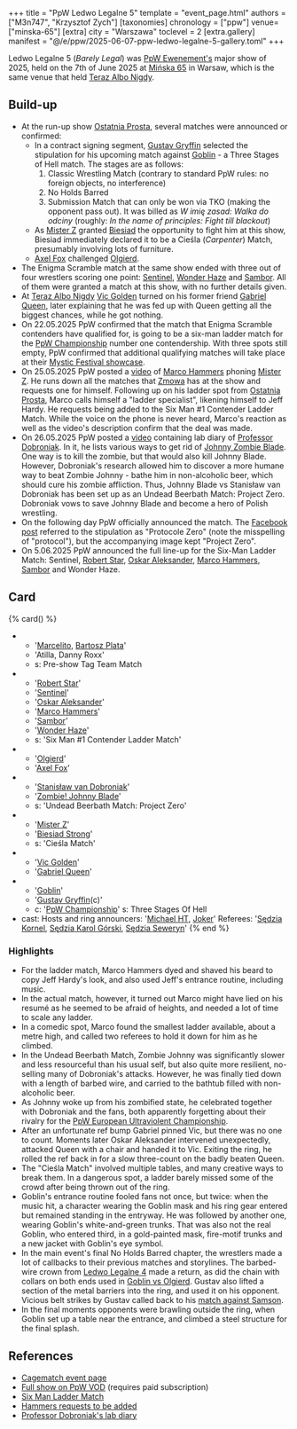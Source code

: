 +++
title = "PpW Ledwo Legalne 5"
template = "event_page.html"
authors = ["M3n747", "Krzysztof Zych"]
[taxonomies]
chronology = ["ppw"]
venue=["minska-65"]
[extra]
city = "Warszawa"
toclevel = 2
[extra.gallery]
manifest = "@/e/ppw/2025-06-07-ppw-ledwo-legalne-5-gallery.toml"
+++

Ledwo Legalne 5 (_Barely Legal_) was [PpW Ewenement's](@/o/ppw.md) major show of 2025, held on the 7th of June 2025 at [Mińska 65](@/v/minska-65.md) in Warsaw, which is the same venue that held [Teraz Albo Nigdy](@/e/ppw/2025-03-15-ppw-teraz-albo-nigdy.md).

## Build-up

* At the run-up show [Ostatnia Prosta](@/e/ppw/2025-04-30-ppw-ostatnia-prosta.md), several matches were announced or confirmed:
  * In a contract signing segment, [Gustav Gryffin](@/w/gustav-gryffin.md) selected the stipulation for his upcoming match against [Goblin](@/w/goblin.md) - a Three Stages of Hell match. The stages are as follows:
    1. Classic Wrestling Match (contrary to standard PpW rules: no foreign objects, no interference)
    2. No Holds Barred
    3. Submission Match that can only be won via TKO (making the opponent pass out). It was billed as _W imię zasad: Walka do odciny_ (roughly: _In the name of principles: Fight till blackout_)
  * As [Mister Z](@/w/mister-z.md) granted [Biesiad](@/w/biesiad.md) the opportunity to fight him at this show, Biesiad immediately declared it to be a Cieśla (_Carpenter_) Match, presumably involving lots of furniture.
  * [Axel Fox](@/w/axel-fox.md) challenged [Olgierd](@/w/olgierd.md).
* The Enigma Scramble match at the same show ended with three out of four wrestlers scoring one point: [Sentinel](@/w/sentinel.md), [Wonder Haze](@/w/wonder-haze.md) and [Sambor](@/w/sambor.md). All of them were granted a match at this show, with no further details given.
* At [Teraz Albo Nigdy](@/e/ppw/2025-03-15-ppw-teraz-albo-nigdy.md) [Vic Golden](@/w/vic-golden.md) turned on his former friend [Gabriel Queen](@/w/gabriel-queen.md), later explaining that he was fed up with Queen getting all the biggest chances, while he got nothing.
* On 22.05.2025 PpW confirmed that the match that Enigma Scramble contenders have qualified for, is going to be a six-man ladder match for the [PpW Championship](@/c/ppw-championship.md) number one contendership. With three spots still empty, PpW confirmed that additional qualifying matches will take place at their [Mystic Festival showcase](@/e/ppw/2025-06-04-ppw-mystic-more-brutal-than-metal.md).
* On 25.05.2025 PpW posted a [video][marco-dzwoni] of [Marco Hammers](@/w/marco-hammers.md) phoning [Mister Z](@/w/mister-z.md). He runs down all the matches that [Zmowa](@/tt/zmowa.md) has at the show and requests one for himself. Following up on his ladder spot from [Ostatnia Prosta](content/e/ppw/2025-04-30-ppw-ostatnia-prosta.md), Marco calls himself a "ladder specialist", likening himself to Jeff Hardy. He requests being added to the Six Man #1 Contender Ladder Match. While the voice on the phone is never heard, Marco's reaction as well as the video's description confirm that the deal was made.
* On 26.05.2025 PpW posted a [video][szalony-profesor] containing lab diary of [Professor Dobroniak](@/w/stanislaw-van-dobroniak.md). In it, he lists various ways to get rid of [Johnny Zombie Blade](@/w/johnny-blade.md). One way is to kill the zombie, but that would also kill Johnny Blade. However, Dobroniak's research allowed him to discover a more humane way to beat Zombie Johnny - bathe him in non-alcoholic beer, which should cure his zombie affliction. Thus, Johnny Blade vs Stanisław van Dobroniak has been set up as an Undead Beerbath Match: Project Zero. Dobroniak vows to save Johnny Blade and become a hero of Polish wrestling.
* On the following day PpW officially announced the match. The [Facebook post][le-protocole] referred to the stipulation as "Protocole Zero" (note the misspelling of "protocol"), but the accompanying image kept "Project Zero".
* On 5.06.2025 PpW announced the full line-up for the Six-Man Ladder Match: Sentinel, [Robert Star](@/w/robert-star.md), [Oskar Aleksander](@/w/oskar-aleksander.md), [Marco Hammers](@/w/marco-hammers.md), [Sambor](@/w/sambor.md) and Wonder Haze.

## Card

{% card() %}
- - '[Marcelito](@/w/marcelito.md), [Bartosz Plata](@/w/plata.md)'
  - 'Atilla, Danny Roxx'
  - s: Pre-show Tag Team Match
- - '[Robert Star](@/w/robert-star.md)'
  - '[Sentinel](@/w/sentinel.md)'
  - '[Oskar Aleksander](@/w/oskar-aleksander.md)'
  - '[Marco Hammers](@/w/marco-hammers.md)'
  - '[Sambor](@/w/sambor.md)'
  - '[Wonder Haze](@/w/wonder-haze.md)'
  - s: 'Six Man #1 Contender Ladder Match'
- - '[Olgierd](@/w/olgierd.md)'
  - '[Axel Fox](@/w/axel-fox.md)'
- - '[Stanisław van Dobroniak](@/w/stanislaw-van-dobroniak.md)'
  - '[Zombie! Johnny Blade](@/w/johnny-blade.md)'
  - s: 'Undead Beerbath Match: Project Zero'
- - '[Mister Z](@/w/mister-z.md)'
  - '[Biesiad Strong](@/w/biesiad.md)'
  - s: 'Cieśla Match'
- - '[Vic Golden](@/w/vic-golden.md)'
  - '[Gabriel Queen](@/w/gabriel-queen.md)'
- - '[Goblin](@/w/goblin.md)'
  - '[Gustav Gryffin](@/w/gustav-gryffin.md)(c)'
  - c: '[PpW Championship](@/c/ppw-championship.md)'
    s: Three Stages Of Hell
- cast:
    Hosts and ring announcers: '[Michael HT](@/w/michael-ht.md), [Joker](@/w/joker.md)'
    Referees: '[Sędzia Kornel](@/w/sedzia-kornel.md), [Sędzia Karol Górski](@/w/madman-charlie.md), [Sędzia Seweryn](@/w/sedzia-seweryn.md)'
{% end %}

### Highlights

* For the ladder match, Marco Hammers dyed and shaved his beard to copy Jeff Hardy's look, and also used Jeff's entrance routine, including music.
* In the actual match, however, it turned out Marco might have lied on his resumé as he seemed to be afraid of heights, and needed a lot of time to scale any ladder.
* In a comedic spot, Marco found the smallest ladder available, about a metre high, and called two referees to hold it down for him as he climbed.
* In the Undead Beerbath Match, Zombie Johnny was significantly slower and less resourceful than his usual self, but also quite more resilient, no-selling many of Dobroniak's attacks. However, he was finally tied down with a length of barbed wire, and carried to the bathtub filled with non-alcoholic beer.
* As Johnny woke up from his zombified state, he celebrated together with Dobroniak and the fans, both apparently forgetting about their rivalry for the [PpW European Ultraviolent Championship](@/c/ppw-european-ultraviolent-championship.md).
* After an unfortunate ref bump Gabriel pinned Vic, but there was no one to count. Moments later Oskar Aleksander intervened unexpectedly, attacked Queen with a chair and handed it to Vic. Exiting the ring, he rolled the ref back in for a slow three-count on the badly beaten Queen.
* The "Cieśla Match" involved multiple tables, and many creative ways to break them. In a dangerous spot, a ladder barely missed some of the crowd after being thrown out of the ring.
* Goblin's entrance routine fooled fans not once, but twice: when the music hit, a character wearing the Goblin mask and his ring gear entered but remained standing in the entryway. He was followed by another one, wearing Goblin's white-and-green trunks. That was also not the real Goblin, who entered third, in a gold-painted mask, fire-motif trunks and a new jacket with Goblin's eye symbol.
* In the main event's final No Holds Barred chapter, the wrestlers made a lot of callbacks to their previous matches and storylines. The barbed-wire crown from [Ledwo Legalne 4](@/e/ppw/2024-06-08-ppw-ledwo-legalne-4.md) made a return, as did the chain with collars on both ends used in [Goblin vs Olgierd](@/e/ppw/2025-03-15-ppw-teraz-albo-nigdy.md). Gustav also lifted a section of the metal barriers into the ring, and used it on his opponent. Vicious belt strikes by Gustav called back to his [match against Samson](@/e/ppw/2024-10-26-ppw-co-za-noc.md).
* In the final moments opponents were brawling outside the ring, when Goblin set up a table near the entrance, and climbed a steel structure for the final splash.

## References

* [Cagematch event page](https://www.cagematch.net/?id=1&nr=425354)
* [Full show on PpW VOD](https://ppw-ewenementpl.vhx.tv/ppw-full-shows-dvd-version/season:3/videos/ppw-ledwo-legalne-5-1) (requires paid subscription)
* [Six Man Ladder Match](https://www.facebook.com/OficjalnePPW/posts/pfbid034U5GQJPwuSDcMXrh2vyyXzhaB5GVG65gPHDn7jEAAwA88s7EKhsP4jo1UjqhmXgtl)
* [Hammers requests to be added](https://www.facebook.com/reel/1532002251118652)
* [Professor Dobroniak's lab diary](https://www.facebook.com/reel/3307021946119896)

[marco-dzwoni]: https://www.facebook.com/reel/1532002251118652
[szalony-profesor]: https://www.facebook.com/reel/3307021946119896
[le-protocole]: https://www.facebook.com/photo/?fbid=1257514683045588&set=a.499910772139320
